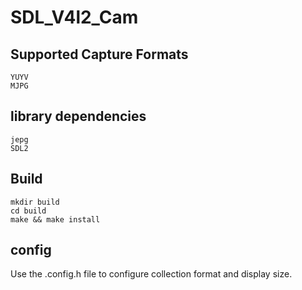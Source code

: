 # SDL_V4l2_Cam
## Supported Capture Formats
```
YUYV
MJPG
```

## library dependencies
```
jepg
SDL2
```
## Build
```
mkdir build 
cd build
make && make install
```
## config
Use the .config.h file to configure collection format and display size.
